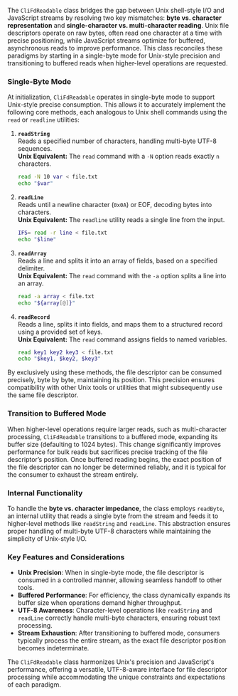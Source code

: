 The `CliFdReadable` class bridges the gap between Unix shell-style I/O and JavaScript streams by resolving two key mismatches: **byte vs. character representation** and **single-character vs. multi-character reading**. Unix file descriptors operate on raw bytes, often read one character at a time with precise positioning, while JavaScript streams optimize for buffered, asynchronous reads to improve performance. This class reconciles these paradigms by starting in a single-byte mode for Unix-style precision and transitioning to buffered reads when higher-level operations are requested.

### Single-Byte Mode
At initialization, `CliFdReadable` operates in single-byte mode to support Unix-style precise consumption. This allows it to accurately implement the following core methods, each analogous to Unix shell commands using the `read` or `readline` utilities:

1. **`readString`**  
   Reads a specified number of characters, handling multi-byte UTF-8 sequences.  
   **Unix Equivalent:** The `read` command with a `-N` option reads exactly `n` characters.  
   ```bash
   read -N 10 var < file.txt
   echo "$var"
   ```

2. **`readLine`**  
   Reads until a newline character (`0x0A`) or EOF, decoding bytes into characters.  
   **Unix Equivalent:** The `readline` utility reads a single line from the input.  
   ```bash
   IFS= read -r line < file.txt
   echo "$line"
   ```

3. **`readArray`**  
   Reads a line and splits it into an array of fields, based on a specified delimiter.  
   **Unix Equivalent:** The `read` command with the `-a` option splits a line into an array.  
   ```bash
   read -a array < file.txt
   echo "${array[@]}"
   ```

4. **`readRecord`**  
   Reads a line, splits it into fields, and maps them to a structured record using a provided set of keys.  
   **Unix Equivalent:** The `read` command assigns fields to named variables.  
   ```bash
   read key1 key2 key3 < file.txt
   echo "$key1, $key2, $key3"
   ```

By exclusively using these methods, the file descriptor can be consumed precisely, byte by byte, maintaining its position. This precision ensures compatibility with other Unix tools or utilities that might subsequently use the same file descriptor.

### Transition to Buffered Mode
When higher-level operations require larger reads, such as multi-character processing, `CliFdReadable` transitions to a buffered mode, expanding its buffer size (defaulting to 1024 bytes). This change significantly improves performance for bulk reads but sacrifices precise tracking of the file descriptor’s position. Once buffered reading begins, the exact position of the file descriptor can no longer be determined reliably, and it is typical for the consumer to exhaust the stream entirely.

### Internal Functionality
To handle the **byte vs. character impedance**, the class employs `readByte`, an internal utility that reads a single byte from the stream and feeds it to higher-level methods like `readString` and `readLine`. This abstraction ensures proper handling of multi-byte UTF-8 characters while maintaining the simplicity of Unix-style I/O.

### Key Features and Considerations
- **Unix Precision**: When in single-byte mode, the file descriptor is consumed in a controlled manner, allowing seamless handoff to other tools.
- **Buffered Performance**: For efficiency, the class dynamically expands its buffer size when operations demand higher throughput.
- **UTF-8 Awareness**: Character-level operations like `readString` and `readLine` correctly handle multi-byte characters, ensuring robust text processing.
- **Stream Exhaustion**: After transitioning to buffered mode, consumers typically process the entire stream, as the exact file descriptor position becomes indeterminate.

The `CliFdReadable` class harmonizes Unix's precision and JavaScript's performance, offering a versatile, UTF-8-aware interface for file descriptor processing while accommodating the unique constraints and expectations of each paradigm.